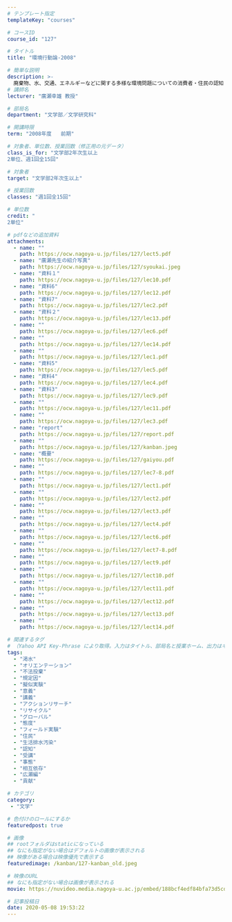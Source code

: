 ```yaml
---
# テンプレート指定
templateKey: "courses"

# コースID
course_id: "127"

# タイトル
title: "環境行動論-2008"

# 簡単な説明
description: >-
  廃棄物、水、交通、エネルギーなどに関する多様な環境問題についての消費者・住民の認知・態度・行動の特徴やその規定因との関連を、環境心理学の視点から解明する。あわせて、グローバルおよびローカルの環境問題の解決に対して心理学がどのような貢献をできるのかを、環境ボランティアや環境NPOによる様々な環境問題への取り組み事例などをもとに、アクションリサーチ、フィールド実験、擬似実験、社会調査、事例分析などの研 ....
# 講師名
lecturer: "廣瀬幸雄 教授"

# 部局名
department: "文学部／文学研究科"

# 開講時限
term: "2008年度	前期"

# 対象者、単位数、授業回数（修正用の元データ）
class_is_for: "文学部2年次生以上
2単位、週1回全15回"

# 対象者
target: "文学部2年次生以上"

# 授業回数
classes: "週1回全15回"

# 単位数
credit: "
2単位"

# pdfなどの追加資料
attachments:
  - name: "" 
    path: https://ocw.nagoya-u.jp/files/127/lect5.pdf
  - name: "廣瀬先生の紹介写真" 
    path: https://ocw.nagoya-u.jp/files/127/syoukai.jpeg
  - name: "資料１" 
    path: https://ocw.nagoya-u.jp/files/127/lec10.pdf
  - name: "資料6" 
    path: https://ocw.nagoya-u.jp/files/127/lec12.pdf
  - name: "資料7" 
    path: https://ocw.nagoya-u.jp/files/127/lec2.pdf
  - name: "資料２" 
    path: https://ocw.nagoya-u.jp/files/127/lec13.pdf
  - name: "" 
    path: https://ocw.nagoya-u.jp/files/127/lec6.pdf
  - name: "" 
    path: https://ocw.nagoya-u.jp/files/127/lec14.pdf
  - name: "" 
    path: https://ocw.nagoya-u.jp/files/127/lec1.pdf
  - name: "資料5" 
    path: https://ocw.nagoya-u.jp/files/127/lec5.pdf
  - name: "資料4" 
    path: https://ocw.nagoya-u.jp/files/127/lec4.pdf
  - name: "資料3" 
    path: https://ocw.nagoya-u.jp/files/127/lec9.pdf
  - name: "" 
    path: https://ocw.nagoya-u.jp/files/127/lec11.pdf
  - name: "" 
    path: https://ocw.nagoya-u.jp/files/127/lec3.pdf
  - name: "report" 
    path: https://ocw.nagoya-u.jp/files/127/report.pdf
  - name: "" 
    path: https://ocw.nagoya-u.jp/files/127/kanban.jpeg
  - name: "概要" 
    path: https://ocw.nagoya-u.jp/files/127/gaiyou.pdf
  - name: "" 
    path: https://ocw.nagoya-u.jp/files/127/lec7-8.pdf
  - name: "" 
    path: https://ocw.nagoya-u.jp/files/127/lect1.pdf
  - name: "" 
    path: https://ocw.nagoya-u.jp/files/127/lect2.pdf
  - name: "" 
    path: https://ocw.nagoya-u.jp/files/127/lect3.pdf
  - name: "" 
    path: https://ocw.nagoya-u.jp/files/127/lect4.pdf
  - name: "" 
    path: https://ocw.nagoya-u.jp/files/127/lect6.pdf
  - name: "" 
    path: https://ocw.nagoya-u.jp/files/127/lect7-8.pdf
  - name: "" 
    path: https://ocw.nagoya-u.jp/files/127/lect9.pdf
  - name: "" 
    path: https://ocw.nagoya-u.jp/files/127/lect10.pdf
  - name: "" 
    path: https://ocw.nagoya-u.jp/files/127/lect11.pdf
  - name: "" 
    path: https://ocw.nagoya-u.jp/files/127/lect12.pdf
  - name: "" 
    path: https://ocw.nagoya-u.jp/files/127/lect13.pdf
  - name: "" 
    path: https://ocw.nagoya-u.jp/files/127/lect14.pdf

# 関連するタグ
# （Yahoo API Key-Phrase により取得。入力はタイトル、部局名と授業ホーム、出力はキーフレーズ（tags））
tags:
  - "渇水"
  - "オリエンテーション"
  - "不法投棄"
  - "規定因"
  - "擬似実験"
  - "意義"
  - "講義"
  - "アクションリサーチ"
  - "リサイクル"
  - "グローバル"
  - "態度"
  - "フィールド実験"
  - "住民"
  - "生活排水汚染"
  - "認知"
  - "受講"
  - "事態"
  - "相互依存"
  - "広瀬編"
  - "貢献"

# カテゴリ
category:
 - "文学"

# 色付けのロールにするか
featuredpost: true

# 画像
## rootフォルダはstaticになっている
## なにも指定がない場合はデフォルトの画像が表示される
## 映像がある場合は映像優先で表示する
featuredimage: /kanban/127-kanban_old.jpeg

# 映像のURL
## なにも指定がない場合は画像が表示される
movie: https://nuvideo.media.nagoya-u.ac.jp/embed/188bcf4edf84bfa73d5cdfaa02caf3945b54b172

# 記事投稿日
date: 2020-05-08 19:53:22
---
```

